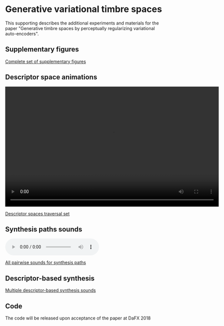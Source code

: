 <!--
<script src="http://vjs.zencdn.net/4.0/video.js"></script>
-->

# Generative variational timbre spaces

This supporting describes the additional experiments and materials for the paper "Generative timbre spaces by perceptually regularizing variational auto-encoders".

## Supplementary figures

[Complete set of supplementary figures](figures)

## Descriptor space animations

<video id="flatness" class="video-js vjs-default-skin" controls
preload="auto" width="683" height="384" data-setup="{}">
<source src="animations/flatness.mp4" type='video/mp4'>
</video>


<!-- poster="/static/screencasts/pelican-installation.png" -->

[Descriptor spaces traversal set](spaces)

## Synthesis paths sounds

<audio controls preload="auto" data-setup="{}"> 
<source src="audio/Violoncello_Alto-Sax.mp3" type='audio/mp3'>
</audio>

[All pairwise sounds for synthesis paths](path-synthesis)

## Descriptor-based synthesis 

[Multiple descriptor-based synthesis sounds](descriptor-synthesis)

## Code

The code will be released upon acceptance of the paper at DaFX 2018
